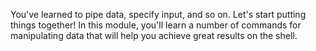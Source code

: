 You've learned to pipe data, specify input, and so on.
Let's start putting things together!
In this module, you'll learn a number of commands for manipulating data that will help you achieve great results on the shell.
